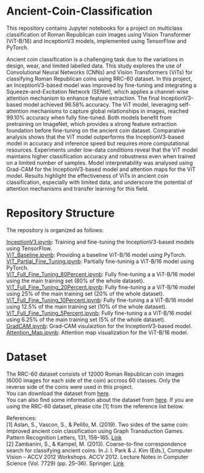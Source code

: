 # Ancient-Coin-Classification
This repository contains Jupyter notebooks for a project on multiclass classification of Roman Republican coin images using Vision Transformer (ViT-B/16) and InceptionV3 models, implemented using TensorFlow and PyTorch.  

  
Ancient coin classification is a challenging task due to the variations in design, wear, and limited labelled data. This study explores the use of Convolutional Neural Networks (CNNs) and Vision Transformers (ViTs) for classifying Roman Republican coins using RRC-60 dataset. In this project, an InceptionV3-based model was improved by fine-tuning and integrating a Squeeze-and-Excitation Network (SENet), which applies a channel-wise attention mechanism to enhance feature extraction. The final InceptionV3-based model achieved 96.58% accuracy. The ViT model, leveraging self-attention mechanisms to capture global relationships in images, reached 99.10% accuracy when fully fine-tuned. Both models benefit from pretraining on ImageNet, which provides a strong feature extraction foundation before fine-tuning on the ancient coin dataset. Comparative analysis shows that the ViT model outperforms the InceptionV3-based model in accuracy and inference speed but requires more computational resources. Experiments under low-data conditions reveal that the ViT model maintains higher classification accuracy and robustness even when trained on a limited number of samples. Model interpretability was analysed using Grad-CAM for the InceptionV3-based model and attention maps for the ViT model. Results highlight the effectiveness of ViTs in ancient coin classification, especially with limited data, and underscore the potential of attention mechanisms and transfer learning for this field.

# Repository Structure
The repository is organized as follows:

[InceptionV3.ipynb](https://github.com/AliSafaeii/Ancient-Coin-Classification/blob/main/InceptionV3.ipynb): Training and fine-tuning the InceptionV3-based models using TensorFlow.  
[ViT_Baseline.ipynb](https://github.com/AliSafaeii/Ancient-Coin-Classification/blob/main/ViT_Baseline.ipynb): Providing a baseline ViT-B/16 model using PyTorch.  
[ViT_Partial_Fine_Tuning.ipynb](https://github.com/AliSafaeii/Ancient-Coin-Classification/blob/main/ViT_Partial_Fine_Tuning.ipynb): Partially fine-tuninig a ViT-B/16 model using PyTorch.  
[ViT_Full_Fine_Tuning_80Percent.ipynb](https://github.com/AliSafaeii/Ancient-Coin-Classification/blob/main/ViT_Full_Fine_Tuning_80Percent.ipynb): Fully fine-tuning a a ViT-B/16 model using the main training set (80% of the whole dataset).  
[ViT_Full_Fine_Tuning_20Percent.ipynb](https://github.com/AliSafaeii/Ancient-Coin-Classification/blob/main/ViT_Full_Fine_Tuning_20Percent.ipynb): Fully fine-tuning a a ViT-B/16 model using 25% of the main training set (20% of the whole dataset).  
[ViT_Full_Fine_Tuning_10Percent.ipynb](https://github.com/AliSafaeii/Ancient-Coin-Classification/blob/main/ViT_Full_Fine_Tuning_10Percent.ipynb): Fully fine-tuning a a ViT-B/16 model using 12.5% of the main training set (10% of the whole dataset).  
[ViT_Full_Fine_Tuning_5Percent.ipynb](https://github.com/AliSafaeii/Ancient-Coin-Classification/blob/main/ViT_Full_Fine_Tuning_5Percent.ipynb): Fully fine-tuning a a ViT-B/16 model using 6.25% of the main training set (5% of the whole dataset).  
[GradCAM.ipynb](https://github.com/AliSafaeii/Ancient-Coin-Classification/blob/main/GradCAM.ipynb): Grad-CAM visulaiztion for the InceptionV3-based model.  
[Attention_Map.ipynb](https://github.com/AliSafaeii/Ancient-Coin-Classification/blob/main/Attention_Map.ipynb): Attention map visualization for the ViT-B/16 model.

# Dataset
The RRC-60 dataset consists of 12000 Roman Republican coin images (6000 images for each side of the coin) accross 60 classes. Only the reverse side of the coins were used in this project.  
You can download the dataset from [here](https://drive.google.com/file/d/1aG90R_09rUe1S0qXrs3cmFnLMm9jywMU/view?usp=sharing).  
You can also find some information about the dataset from [here](https://github.com/siinem/RRC-60).
If you are using the RRC-60 dataset, please cite [1] from the reference list below.

References:  
[1] Aslan, S., Vascon, S., & Pelillo, M. (2019). Two sides of the same coin: Improved ancient coin classification using Graph Transduction Games. Pattern Recognition Letters, 131, 158–165. [Link](https://doi.org/10.1016/j.patrec.2019.12.007)  
[2] Zambanini, S., & Kampel, M. (2013). Coarse-to-fine correspondence search for classifying ancient coins. In J. I. Park & J. Kim (Eds.), Computer Vision – ACCV 2012 Workshops. ACCV 2012. Lecture Notes in Computer Science (Vol. 7729) (pp. 25–36). Springer. [Link](https://doi.org/10.1007/978-3-642-37484-5_3)  
